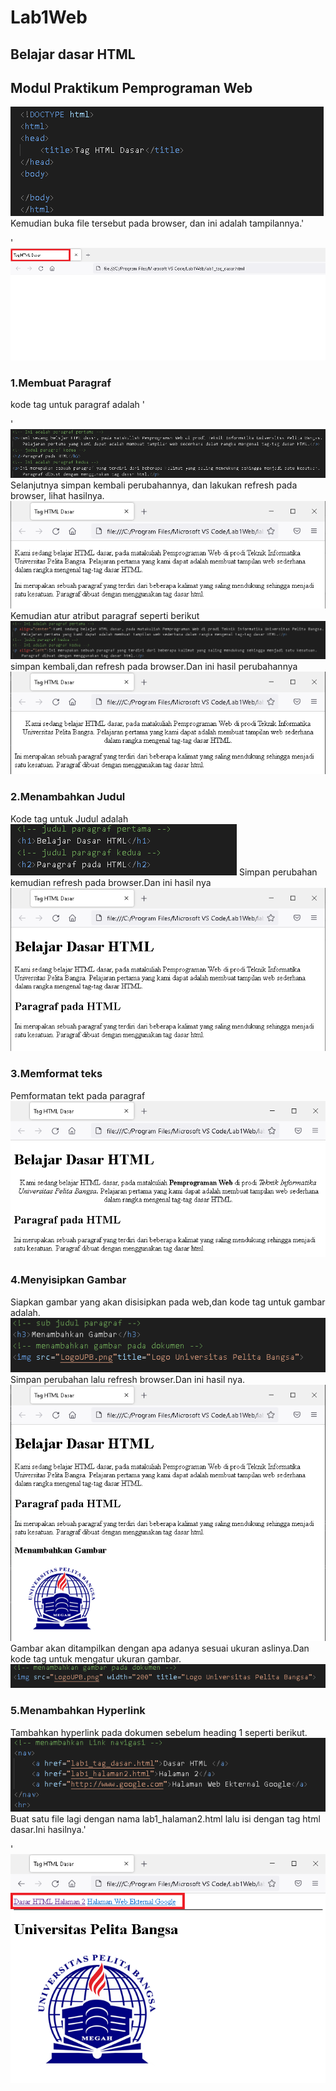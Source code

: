 # Lab1Web
## Belajar dasar HTML
## Modul Praktikum Pemprograman Web

 ![Gambar](Css.png)
 Kemudian buka file tersebut pada browser, dan ini adalah tampilannya.'<p>'
 ![Gambar](Ss.png)
### 1.Membuat Paragraf 
kode tag untuk paragraf adalah '<p>'
 ![Gambar](Css1.png)  
Selanjutnya simpan kembali perubahannya, dan lakukan refresh pada browser, lihat hasilnya.
 ![Gambar](Ss1.png)
 Kemudian atur atribut paragraf seperti berikut
 ![Gambar](Css1.0.png)
simpan kembali,dan refresh pada browser.Dan ini hasil perubahannya
 ![Gambar](Ss1.0.png)
### 2.Menambahkan Judul
Kode tag untuk Judul adalah
 ![Gambar](Css2.png)
Simpan perubahan kemudian refresh pada browser.Dan ini hasil nya
 ![Gambar](Ss2.png)
### 3.Memformat teks
Pemformatan tekt pada paragraf
 ![Gambar](Ss5.PNG)
### 4.Menyisipkan Gambar
Siapkan gambar yang akan disisipkan pada web,dan kode tag untuk gambar adalah.
 ![Gambar](Css3.png)
Simpan perubahan lalu refresh browser.Dan ini hasil nya.
 ![Gambar](Ss3.png)
Gambar akan ditampilkan dengan apa adanya sesuai ukuran aslinya.Dan kode tag untuk mengatur ukuran gambar.
 ![Gambar](Css3.0.png)
### 5.Menambahkan Hyperlink
Tambahkan hyperlink pada dokumen sebelum heading 1 seperti berikut.
 ![Gambar](Css4.png)
Buat satu file lagi dengan nama lab1_halaman2.html lalu isi dengan tag html dasar.Ini hasilnya.'</p>'
 ![Gambar](Ss4.png)

